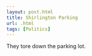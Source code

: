 ```yaml
---
layout: post.html
title: Shirlington Parking
url: .html
tags: [Politics]
---
```

They tore down the parking lot. 
